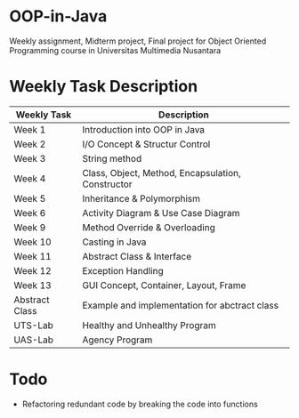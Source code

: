 # OOP-in-Java

Weekly assignment, Midterm project, Final project for Object Oriented Programming course in Universitas Multimedia Nusantara

# Weekly Task Description

| Weekly Task    | Description                                       |
| -------------- | ------------------------------------------------- |
| Week 1         | Introduction into OOP in Java                     |
| Week 2         | I/O Concept & Structur Control                    |
| Week 3         | String method                                     |
| Week 4         | Class, Object, Method, Encapsulation, Constructor |
| Week 5         | Inheritance & Polymorphism                        |
| Week 6         | Activity Diagram & Use Case Diagram               |
| Week 9         | Method Override & Overloading                     |
| Week 10        | Casting in Java                                   |
| Week 11        | Abstract Class & Interface                        |
| Week 12        | Exception Handling                                |
| Week 13        | GUI Concept, Container, Layout, Frame             |
| Abstract Class | Example and implementation for abctract class     |
| UTS-Lab        | Healthy and Unhealthy Program                     |
| UAS-Lab        | Agency Program                                    |

# Todo

- Refactoring redundant code by breaking the code into functions
